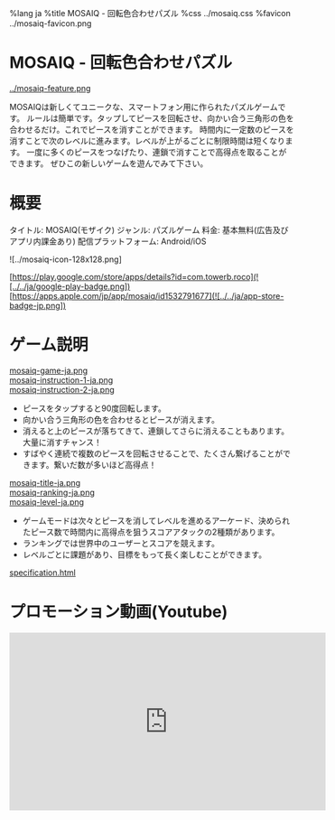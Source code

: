 %lang ja
%title MOSAIQ - 回転色合わせパズル
%css ../mosaiq.css
%favicon ../mosaiq-favicon.png

# MOSAIQ - 回転色合わせパズル

[../mosaiq-feature.png](![../mosaiq-feature.png])

MOSAIQは新しくてユニークな、スマートフォン用に作られたパズルゲームです。
ルールは簡単です。タップしてピースを回転させ、向かい合う三角形の色を合わせるだけ。これでピースを消すことができます。
時間内に一定数のピースを消すことで次のレベルに進みます。レベルが上がるごとに制限時間は短くなります。
一度に多くのピースをつなげたり、連鎖で消すことで高得点を取ることができます。
ぜひこの新しいゲームを遊んでみて下さい。

# 概要

タイトル: MOSAIQ(モザイク)
ジャンル: パズルゲーム
料金: 基本無料(広告及びアプリ内課金あり)
配信プラットフォーム: Android/iOS

![../mosaiq-icon-128x128.png]

[https://play.google.com/store/apps/details?id=com.towerb.roco](![../../ja/google-play-badge.png]) \
[https://apps.apple.com/jp/app/mosaiq/id1532791677](![../../ja/app-store-badge-jp.png])

# ゲーム説明

[mosaiq-game-ja.png](![mosaiq-game-ja.png]) \
[mosaiq-instruction-1-ja.png](![mosaiq-instruction-1-ja.png]) \
[mosaiq-instruction-2-ja.png](![mosaiq-instruction-2-ja.png])

* ピースをタップすると90度回転します。
* 向かい合う三角形の色を合わせるとピースが消えます。
* 消えると上のピースが落ちてきて、連鎖してさらに消えることもあります。大量に消すチャンス！
* すばやく連続で複数のピースを回転させることで、たくさん繋げることができます。繋いだ数が多いほど高得点！

[mosaiq-title-ja.png](![mosaiq-title-ja.png]) \
[mosaiq-ranking-ja.png](![mosaiq-ranking-ja.png]) \
[mosaiq-level-ja.png](![mosaiq-level-ja.png])

* ゲームモードは次々とピースを消してレベルを進めるアーケード、決められたピース数で時間内に高得点を狙うスコアアタックの2種類があります。
* ランキングでは世界中のユーザーとスコアを競えます。
* レベルごとに課題があり、目標をもって長く楽しむことができます。

[specification.html](仕様詳細)

# プロモーション動画(Youtube)

<iframe width="560" height="315" src="https://www.youtube.com/embed/MvdKaQM4Z_I" frameborder="0" allow="accelerometer; autoplay; clipboard-write; encrypted-media; gyroscope; picture-in-picture" allowfullscreen></iframe>

